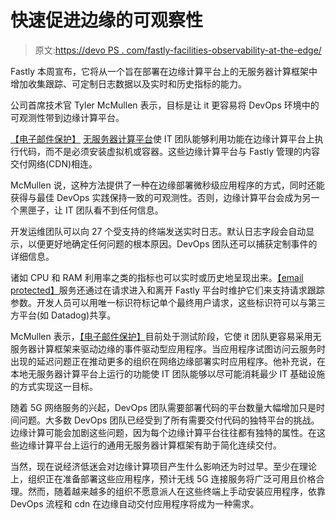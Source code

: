# 快速促进边缘的可观察性

> 原文:[https://devo PS . com/fastly-facilities-observability-at-the-edge/](https://devops.com/fastly-facilitates-observability-at-the-edge/)

Fastly 本周宣布，它将从一个旨在部署在边缘计算平台上的无服务器计算框架中增加收集跟踪、可定制日志数据以及实时和历史指标的能力。

公司首席技术官 Tyler McMullen 表示，目标是让 it 更容易将 DevOps 环境中的可观测性带到边缘计算平台。

[【电子邮件保护】](/cdn-cgi/l/email-protection) [无服务器计算平台](https://devops.com/how-serverless-is-impacting-the-it-landscape/)使 IT 团队能够利用功能在边缘计算平台上执行代码，而不是必须安装虚拟机或容器。这些边缘计算平台与 Fastly 管理的内容交付网络(CDN)相连。

McMullen 说，这种方法提供了一种在边缘部署微秒级应用程序的方式，同时还能获得与最佳 DevOps 实践保持一致的可观测性。否则，边缘计算平台会成为另一个黑匣子，让 IT 团队看不到任何信息。

开发运维团队可以向 27 个受支持的终端发送实时日志。默认日志字段会自动显示，以便更好地确定任何问题的根本原因。DevOps 团队还可以捕获定制事件的详细信息。

诸如 CPU 和 RAM 利用率之类的指标也可以实时或历史地呈现出来。[【email protected】](/cdn-cgi/l/email-protection)服务还通过在请求进入和离开 Fastly 平台时维护它们来支持请求跟踪参数。开发人员可以用唯一标识符标记单个最终用户请求，这些标识符可以与第三方平台(如 Datadog)共享。

McMullen 表示，[【电子邮件保护】](/cdn-cgi/l/email-protection)目前处于测试阶段，它使 it 团队更容易采用无服务器计算框架来驱动边缘的事件驱动型应用程序。当应用程序试图访问云服务时出现的延迟问题正在推动更多的组织在网络边缘部署实时应用程序。他补充说，在本地无服务器计算平台上运行的功能使 IT 团队能够以尽可能消耗最少 IT 基础设施的方式实现这一目标。

随着 5G 网络服务的兴起，DevOps 团队需要部署代码的平台数量大幅增加只是时间问题。大多数 DevOps 团队已经受到了所有需要交付代码的独特平台的挑战。边缘计算可能会加剧这些问题，因为每个边缘计算平台往往都有独特的属性。在这些边缘计算平台上运行的通用无服务器计算框架有助于简化连续交付。

当然，现在说经济低迷会对边缘计算项目产生什么影响还为时过早。至少在理论上，组织正在准备部署这些应用程序，预计无线 5G 连接服务将广泛可用且价格合理。然而，随着越来越多的组织不愿意派人在这些终端上手动安装应用程序，依靠 DevOps 流程和 cdn 在边缘自动交付应用程序将成为一种需求。